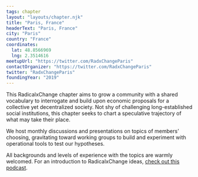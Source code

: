 ```yaml
---
tags: chapter
layout: "layouts/chapter.njk"
title: "Paris, France"
headerText: "Paris, France"
city: "Paris"
country: "France"
coordinates:
  lat: 48.8566969
  lng: 2.3514616
meetupUrl: "https://twitter.com/RadxChangeParis"
contactOrganizer: "https://twitter.com/RadxChangeParis"
twitter: "RadxChangeParis"
foundingYear: "2019"
---
```


This RadicalxChange chapter aims to grow a community with a shared vocabulary to interrogate and build upon economic proposals for a collective yet decentralized society. Not shy of challenging long-established social institutions, this chapter seeks to chart a speculative trajectory of what may take their place.

We host monthly discussions and presentations on topics of members’ choosing, gravitating toward working groups to build and experiment with operational tools to test our hypotheses.

All backgrounds and levels of experience with the topics are warmly welcomed. For an introduction to RadicalxChange ideas, [check out this podcast](https://80000hours.org/podcast/episodes/glen-weyl-radically-reforming-capitalism-and-democracy/).
